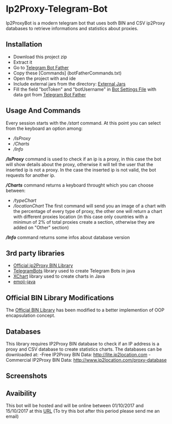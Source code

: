 # Ip2Proxy-Telegram-Bot

Ip2ProxyBot is a modern telegram bot that uses both BIN and CSV ip2Proxy databases to retrieve informations and statistics about proxies. 

Installation 
------------
- Download this project zip 
- Extract it  
- Go to [Telegram Bot Father](https://web.telegram.org/#/im?p=@BotFather) 
- Copy these [Commands] (botFatherCommands.txt)
- Open the project with and ide 
- Include external jars from the directory: [External Jars](external%20jars)
- Fill the field "botToken" and "botUsername" in [Bot Settings File](src/BotSettings.java) with data got from [Telegram Bot Father](https://web.telegram.org/#/im?p=@BotFather) 

Usage And Commands
------------------
Every session starts with the */start* command. At this point you can select from the keyboard an option among: 
- */IsProxy*
- */Charts*
- */Info*

***/IsProxy*** command is used to check if an ip is a proxy, in this case the bot will show details about the proxy, otherwise it will tell the user that the inserted ip is not a proxy. In the case the inserted ip is not valid, the bot requests for another ip.  

***/Charts*** command returns a keyboard throught which you can choose between: 
- */typeChart* 
- */locationChart* 
The first command will send you an image of a chart with the percentage of every type of proxy, the other one will return a chart with different proxies location (in this case only countries with a minimun of 2% of total proxies create a section, otherwise they are added on "Other" section) 
 
 ***/Info*** command returns some infos about database version
 
3rd party libraries 
-------------------
- [Official ip2Proxy BIN Library](https://github.com/ip2location/ip2proxy-java) 
- [TelegramBots](https://github.com/rubenlagus/TelegramBots) library used to create Telegram Bots in java 
- [XChart](https://github.com/timmolter/XChart) library used to create charts in Java
- [emoji-java](https://github.com/vdurmont/emoji-java/releases) 

Official BIN Library Modifications
----------------------------------
The [Official BIN Library](https://github.com/ip2location/ip2proxy-java) has been modified to a better implemention of OOP encapsulation concept. 

Databases 
---------
This library requires IP2Proxy BIN database to check if an IP address is a proxy and  CSV database to create statistics charts. 
The databases can be downloaded at: 
-Free IP2Proxy BIN Data: http://lite.ip2location.com
-Commercial IP2Proxy BIN Data: http://www.ip2location.com/proxy-database

Screenshots 
----------- 



Avaibility 
----------
This bot will be hosted and will be online between 01/10/2017 and 15/10/2017 at this [URL]()
(To try this bot after this period please send me an email) 
